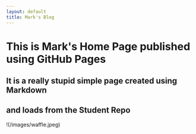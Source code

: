 ```yaml
---
layout: default
title: Mark's Blog
---
```



# This is Mark's Home Page published using GitHub Pages
## It is a really stupid simple page created using Markdown
## and loads from the Student Repo

!(/images/waffle.jpeg)